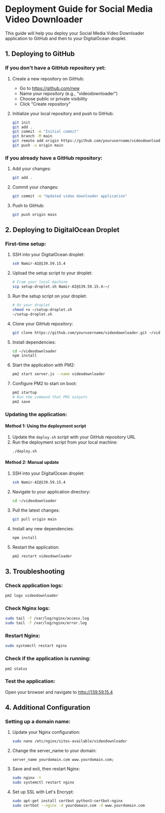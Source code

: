 # Deployment Guide for Social Media Video Downloader

This guide will help you deploy your Social Media Video Downloader application to GitHub and then to your DigitalOcean droplet.

## 1. Deploying to GitHub

### If you don't have a GitHub repository yet:

1. Create a new repository on GitHub:
   - Go to https://github.com/new
   - Name your repository (e.g., "videodownloader")
   - Choose public or private visibility
   - Click "Create repository"

2. Initialize your local repository and push to GitHub:
   ```bash
   git init
   git add .
   git commit -m "Initial commit"
   git branch -M main
   git remote add origin https://github.com/yourusername/videodownloader.git
   git push -u origin main
   ```

### If you already have a GitHub repository:

1. Add your changes:
   ```bash
   git add .
   ```

2. Commit your changes:
   ```bash
   git commit -m "Updated video downloader application"
   ```

3. Push to GitHub:
   ```bash
   git push origin main
   ```

## 2. Deploying to DigitalOcean Droplet

### First-time setup:

1. SSH into your DigitalOcean droplet:
   ```bash
   ssh Namir-AI@139.59.15.4
   ```

2. Upload the setup script to your droplet:
   ```bash
   # From your local machine
   scp setup-droplet.sh Namir-AI@139.59.15.4:~/
   ```

3. Run the setup script on your droplet:
   ```bash
   # On your droplet
   chmod +x ~/setup-droplet.sh
   ~/setup-droplet.sh
   ```

4. Clone your GitHub repository:
   ```bash
   git clone https://github.com/yourusername/videodownloader.git ~/videodownloader
   ```

5. Install dependencies:
   ```bash
   cd ~/videodownloader
   npm install
   ```

6. Start the application with PM2:
   ```bash
   pm2 start server.js --name videodownloader
   ```

7. Configure PM2 to start on boot:
   ```bash
   pm2 startup
   # Run the command that PM2 outputs
   pm2 save
   ```

### Updating the application:

#### Method 1: Using the deployment script

1. Update the `deploy.sh` script with your GitHub repository URL
2. Run the deployment script from your local machine:
   ```bash
   ./deploy.sh
   ```

#### Method 2: Manual update

1. SSH into your DigitalOcean droplet:
   ```bash
   ssh Namir-AI@139.59.15.4
   ```

2. Navigate to your application directory:
   ```bash
   cd ~/videodownloader
   ```

3. Pull the latest changes:
   ```bash
   git pull origin main
   ```

4. Install any new dependencies:
   ```bash
   npm install
   ```

5. Restart the application:
   ```bash
   pm2 restart videodownloader
   ```

## 3. Troubleshooting

### Check application logs:
```bash
pm2 logs videodownloader
```

### Check Nginx logs:
```bash
sudo tail -f /var/log/nginx/access.log
sudo tail -f /var/log/nginx/error.log
```

### Restart Nginx:
```bash
sudo systemctl restart nginx
```

### Check if the application is running:
```bash
pm2 status
```

### Test the application:
Open your browser and navigate to http://139.59.15.4

## 4. Additional Configuration

### Setting up a domain name:

1. Update your Nginx configuration:
   ```bash
   sudo nano /etc/nginx/sites-available/videodownloader
   ```

2. Change the server_name to your domain:
   ```nginx
   server_name yourdomain.com www.yourdomain.com;
   ```

3. Save and exit, then restart Nginx:
   ```bash
   sudo nginx -t
   sudo systemctl restart nginx
   ```

4. Set up SSL with Let's Encrypt:
   ```bash
   sudo apt-get install certbot python3-certbot-nginx
   sudo certbot --nginx -d yourdomain.com -d www.yourdomain.com
   ``` 